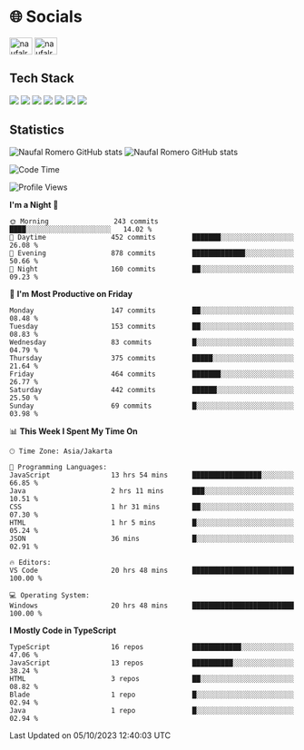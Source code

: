 <h1 align="">🌐 Socials</h1>
<p align="left">
<a href="https://linkedin.com/in/naufal-romero-putra-pratama-9ab816177/" target="blank"><img align="center" src="https://raw.githubusercontent.com/rahuldkjain/github-profile-readme-generator/master/src/images/icons/Social/linked-in-alt.svg" alt="naufalromero" height="30" width="40" /></a>
<a href="https://instagram.com/naufalromero" target="blank"><img align="center" src="https://raw.githubusercontent.com/rahuldkjain/github-profile-readme-generator/master/src/images/icons/Social/instagram.svg" alt="naufalromero" height="30" width="40" /></a>
</p>


<h2 align="">Tech Stack</h2>
<div align="">
  <img src="https://img.shields.io/badge/next.js-000000?style=for-the-badge&logo=nextdotjs&logoColor=white"/>
 <img src="https://img.shields.io/badge/typescript-%23007ACC.svg?style=for-the-badge&logo=typescript&logoColor=white"/>
 <img src="https://img.shields.io/badge/react-%2320232a.svg?style=for-the-badge&logo=react&logoColor=%2361DAFB"/>
 <img src="https://img.shields.io/badge/tailwindcss-%2338B2AC.svg?style=for-the-badge&logo=tailwind-css&logoColor=white"/>
 <img src="https://img.shields.io/badge/Prisma-3982CE?style=for-the-badge&logo=Prisma&logoColor=white"/>
 <img src="https://img.shields.io/badge/javascript-%23323330.svg?style=for-the-badge&logo=javascript&logoColor=%23F7DF1E"/>
 <img src="https://img.shields.io/badge/java-%23ED8B00.svg?style=for-the-badge&logo=openjdk&logoColor=white"/>
</div>


<h2 align="">Statistics</h2>
<div align="">
<img src="https://github-readme-stats-xi-nine-74.vercel.app/api?username=romves&show_icons=true&theme=tokyonight&include_all_commits=true&count_private=true" alt="Naufal Romero GitHub stats"/>
<img src="https://github-readme-stats-xi-nine-74.vercel.app/api/top-langs/?username=romves&theme=tokyonight&hide_border=false&include_all_commits=true&count_private=true&layout=compact" alt="Naufal Romero GitHub stats"/>
</div>

<!--START_SECTION:waka-->
![Code Time](http://img.shields.io/badge/Code%20Time-351%20hrs%2032%20mins-blue)

![Profile Views](http://img.shields.io/badge/Profile%20Views-2-blue)

**I'm a Night 🦉** 

```text
🌞 Morning                243 commits         ████░░░░░░░░░░░░░░░░░░░░░   14.02 % 
🌆 Daytime                452 commits         ███████░░░░░░░░░░░░░░░░░░   26.08 % 
🌃 Evening                878 commits         █████████████░░░░░░░░░░░░   50.66 % 
🌙 Night                  160 commits         ██░░░░░░░░░░░░░░░░░░░░░░░   09.23 % 
```
📅 **I'm Most Productive on Friday** 

```text
Monday                   147 commits         ██░░░░░░░░░░░░░░░░░░░░░░░   08.48 % 
Tuesday                  153 commits         ██░░░░░░░░░░░░░░░░░░░░░░░   08.83 % 
Wednesday                83 commits          █░░░░░░░░░░░░░░░░░░░░░░░░   04.79 % 
Thursday                 375 commits         █████░░░░░░░░░░░░░░░░░░░░   21.64 % 
Friday                   464 commits         ███████░░░░░░░░░░░░░░░░░░   26.77 % 
Saturday                 442 commits         ██████░░░░░░░░░░░░░░░░░░░   25.50 % 
Sunday                   69 commits          █░░░░░░░░░░░░░░░░░░░░░░░░   03.98 % 
```


📊 **This Week I Spent My Time On** 

```text
🕑︎ Time Zone: Asia/Jakarta

💬 Programming Languages: 
JavaScript               13 hrs 54 mins      █████████████████░░░░░░░░   66.85 % 
Java                     2 hrs 11 mins       ███░░░░░░░░░░░░░░░░░░░░░░   10.51 % 
CSS                      1 hr 31 mins        ██░░░░░░░░░░░░░░░░░░░░░░░   07.30 % 
HTML                     1 hr 5 mins         █░░░░░░░░░░░░░░░░░░░░░░░░   05.24 % 
JSON                     36 mins             █░░░░░░░░░░░░░░░░░░░░░░░░   02.91 % 

🔥 Editors: 
VS Code                  20 hrs 48 mins      █████████████████████████   100.00 % 

💻 Operating System: 
Windows                  20 hrs 48 mins      █████████████████████████   100.00 % 
```

**I Mostly Code in TypeScript** 

```text
TypeScript               16 repos            ████████████░░░░░░░░░░░░░   47.06 % 
JavaScript               13 repos            ██████████░░░░░░░░░░░░░░░   38.24 % 
HTML                     3 repos             ██░░░░░░░░░░░░░░░░░░░░░░░   08.82 % 
Blade                    1 repo              █░░░░░░░░░░░░░░░░░░░░░░░░   02.94 % 
Java                     1 repo              █░░░░░░░░░░░░░░░░░░░░░░░░   02.94 % 
```




 Last Updated on 05/10/2023 12:40:03 UTC
<!--END_SECTION:waka-->
